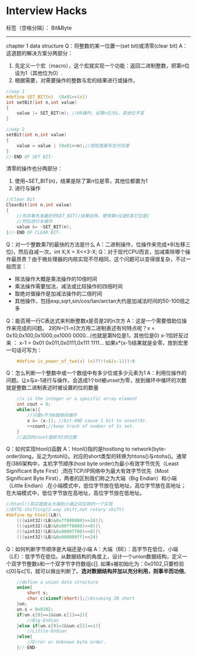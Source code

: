 ﻿# Interview Hacks

标签（空格分隔）： Bit&Byte

---
chapter 1 data structure
Q：将整数的某一位置一(set bit)或清零(clear bit)
A：这道题的解决方案分两部分：
 1. 先定义一个宏（macro），这个宏就实现一个功能：返回二进制整数，把第n位设为1（其他位为0）.
 2. 根据需要，对需要操作的整数与宏的结果进行或操作。
```C
//way 1
#define SET_BIT(n)  (0x01<<(n))
int setBit(int n,int value)
{
    value |= SET_BIT(n); //OR操作，设第n位为1，其他位不变
}

//way 2
setBit(int n,int value)
{
    value = value | (0x01<<n);//把宏直接写在代码里
}
//-END OF SET BIT-
```
清零的操作也分两部分：
 1. 使用~SET_BIT(n)，结果是除了第n位是零，其他位都置为1
 2. 进行与操作
```C
//Clear Bit
ClearBit(int n,int value)
{
    //先将事先准备好的SET_BIT()结果反转，使得第n位是0其它位是1
    //然后进行与操作
    value &= ~SET_BIT(n);
}//-END OF CLEAR BIT-
```

Q：对一个整数乘7的最快的方法是什么
A：二进制操作，位操作来完成*8(左移三位)，然后自减一次。int X;X = X<<3-X;
Q：对于现代CPU而言，加减乘除哪个操作最昂贵？由于微处理器的内核实现不尽相同，这个问题可以变得很复杂，不过一般而言：

 - 除法操作大概是乘法操作的10倍时间
 - 乘法操作需要加法，减法或比较操作的四倍时间
 - 取绝对值操作是加减法操作的二倍时间
 - 其他操作，包括exp,sqrt,sin/cos/tan/arctan大约是加减法时间的50-100倍之多
 
 
 Q：能否用一行C表达式来判断整数x是否是2的n次方
 A：这是一个需要借助位操作来完成的问题。
 2的N=[1-n]次方用二进制表述有何特点呢？x = 0x10,0x100,0x1000,ox1000 0000...(也就是第N位是1，其他位是0)
 x-1恰好反过来 ： x-1 = 0x01 0x011,0x0111,0x111 1111...
 如果x*(x-1)结果就是全零，放到宏里一句话可写为：
```C
    #define is_power_of_two(x) (x)?(!(x&(x-1))):0
```

Q：怎么判断一个整数中或一个数组中有多少位或多少元素为1
A：利用位操作的问题。让x与x-1进行与操作，会造成1个bit被unset为零，放到循环中循环的次数就是整数二进制表述时被设置的位的数量
```C
    //x is the integer or a specific array element
    int cout = 0;
    while(x){
        //只要x不为0就继续循环
        x &= (x-1); //bit-AND cause 1 bit to unset(0).
        ++count;//keep track of number of 1s set.
    }
    //返回的count值即为1的位数
```

Q：如何实现htonl()函数
A：htonl()指的是hostlong to network(byte-order)long，反之为ntohl()。对应的short类型的转换为htons()与ntohs()。通常在i386架构中，主机字节顺序(host byte order)为最小有效字节优先（Least Significant Byte First）;而在TCP/IP网络中为最大有效字节优先（Most Significant Byte First），两者的区别我们称之为大端（Big Endian）和小端（Little Endian）.在小端模式中，低位字节放在低地址，高位字节放在高地址；在大端模式中，低位字节放在高地址，高位字节放在低地址。
```C
//htonl()其实就是从大端到小端之间互转的一个实现
//BYTE-shifting(2-way shift,not rotary shift)
#define my_htonl(LB)\
    (((uint32)(LB)&0xff000000)>>24)|\
    (((uint32)(LB)&0x00ff0000)>>8)|\
    (((uint32)(LB)&0x0000ff00)<<8)|\
    (((uint32)(LB)&0x000000ff)<<24)
```

Q：如何判断字节顺序是大端还是小端
A：大端（BE）：高字节在低位，小端（LE）：低字节在低位。从数据结构的角度上，设计一个union数据结构，定义一个双字节整数s和一个双字节字符数组c[].
如果s被初始化为：0x0102,只要检验c[0]与c[1]，就可以做出判断了。**选对数据结构并加以充分利用，则事半而功倍**。
```C
    //define a union data structure
    union{
        short s;
        char c[sizeof(short)];//Assuming 2B short
    }un;
    un.s = 0x0102;
    if(un.c[0]==1&&un.c[1]==2){
        //Big-Endian
    }else if(un.c[0]=2&&un.c[1]==1){
        //Little-Endian
    }else{
        //Error or Unknown byte order.
    }//-END-
```